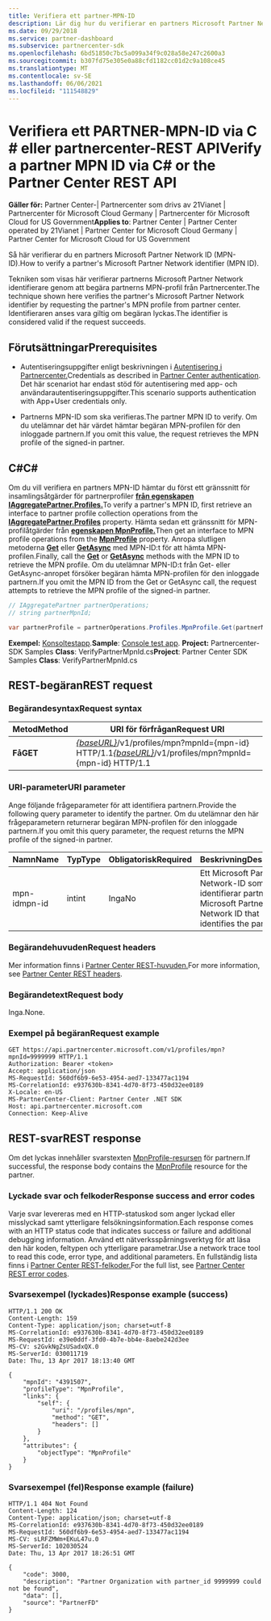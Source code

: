 ```yaml
---
title: Verifiera ett partner-MPN-ID
description: Lär dig hur du verifierar en partners Microsoft Partner Network-ID (MPN-ID) genom att begära partnerns MPN-profil via C eller \# REST API.
ms.date: 09/29/2018
ms.service: partner-dashboard
ms.subservice: partnercenter-sdk
ms.openlocfilehash: 6bd51850c7bc5a099a34f9c028a58e247c2600a3
ms.sourcegitcommit: b307fd75e305e0a88cfd1182cc01d2c9a108ce45
ms.translationtype: MT
ms.contentlocale: sv-SE
ms.lasthandoff: 06/06/2021
ms.locfileid: "111548829"
---
```

# <a name="verify-a-partner-mpn-id-via-c-or-the-partner-center-rest-api"></a><span data-ttu-id="64dba-103">Verifiera ett PARTNER-MPN-ID via C \# eller partnercenter-REST API</span><span class="sxs-lookup"><span data-stu-id="64dba-103">Verify a partner MPN ID via C\# or the Partner Center REST API</span></span>

<span data-ttu-id="64dba-104">**Gäller för:** Partner Center-| Partnercenter som drivs av 21Vianet | Partnercenter för Microsoft Cloud Germany | Partnercenter för Microsoft Cloud for US Government</span><span class="sxs-lookup"><span data-stu-id="64dba-104">**Applies to**: Partner Center | Partner Center operated by 21Vianet | Partner Center for Microsoft Cloud Germany | Partner Center for Microsoft Cloud for US Government</span></span>

<span data-ttu-id="64dba-105">Så här verifierar du en partners Microsoft Partner Network ID (MPN-ID).</span><span class="sxs-lookup"><span data-stu-id="64dba-105">How to verify a partner's Microsoft Partner Network identifier (MPN ID).</span></span>

<span data-ttu-id="64dba-106">Tekniken som visas här verifierar partnerns Microsoft Partner Network identifierare genom att begära partnerns MPN-profil från Partnercenter.</span><span class="sxs-lookup"><span data-stu-id="64dba-106">The technique shown here verifies the partner's Microsoft Partner Network identifier by requesting the partner's MPN profile from partner center.</span></span> <span data-ttu-id="64dba-107">Identifieraren anses vara giltig om begäran lyckas.</span><span class="sxs-lookup"><span data-stu-id="64dba-107">The identifier is considered valid if the request succeeds.</span></span>

## <a name="prerequisites"></a><span data-ttu-id="64dba-108">Förutsättningar</span><span class="sxs-lookup"><span data-stu-id="64dba-108">Prerequisites</span></span>

- <span data-ttu-id="64dba-109">Autentiseringsuppgifter enligt beskrivningen i [Autentisering i Partnercenter.](partner-center-authentication.md)</span><span class="sxs-lookup"><span data-stu-id="64dba-109">Credentials as described in [Partner Center authentication](partner-center-authentication.md).</span></span> <span data-ttu-id="64dba-110">Det här scenariot har endast stöd för autentisering med app- och användarautentiseringsuppgifter.</span><span class="sxs-lookup"><span data-stu-id="64dba-110">This scenario supports authentication with App+User credentials only.</span></span>

- <span data-ttu-id="64dba-111">Partnerns MPN-ID som ska verifieras.</span><span class="sxs-lookup"><span data-stu-id="64dba-111">The partner MPN ID to verify.</span></span> <span data-ttu-id="64dba-112">Om du utelämnar det här värdet hämtar begäran MPN-profilen för den inloggade partnern.</span><span class="sxs-lookup"><span data-stu-id="64dba-112">If you omit this value, the request retrieves the MPN profile of the signed-in partner.</span></span>

## <a name="c"></a><span data-ttu-id="64dba-113">C\#</span><span class="sxs-lookup"><span data-stu-id="64dba-113">C\#</span></span>

<span data-ttu-id="64dba-114">Om du vill verifiera en partners MPN-ID hämtar du först ett gränssnitt för insamlingsåtgärder för partnerprofiler [**från egenskapen IAggregatePartner.Profiles.**](/dotnet/api/microsoft.store.partnercenter.ipartner.profiles)</span><span class="sxs-lookup"><span data-stu-id="64dba-114">To verify a partner's MPN ID, first retrieve an interface to partner profile collection operations from the [**IAggregatePartner.Profiles**](/dotnet/api/microsoft.store.partnercenter.ipartner.profiles) property.</span></span> <span data-ttu-id="64dba-115">Hämta sedan ett gränssnitt för MPN-profilåtgärder från [**egenskapen MpnProfile.**](/dotnet/api/microsoft.store.partnercenter.profiles.ipartnerprofilecollection.mpnprofile)</span><span class="sxs-lookup"><span data-stu-id="64dba-115">Then get an interface to MPN profile operations from the [**MpnProfile**](/dotnet/api/microsoft.store.partnercenter.profiles.ipartnerprofilecollection.mpnprofile) property.</span></span> <span data-ttu-id="64dba-116">Anropa slutligen metoderna [**Get**](/dotnet/api/microsoft.store.partnercenter.profiles.impnprofile.get) eller [**GetAsync**](/dotnet/api/microsoft.store.partnercenter.profiles.impnprofile.getasync) med MPN-ID:t för att hämta MPN-profilen.</span><span class="sxs-lookup"><span data-stu-id="64dba-116">Finally, call the [**Get**](/dotnet/api/microsoft.store.partnercenter.profiles.impnprofile.get) or [**GetAsync**](/dotnet/api/microsoft.store.partnercenter.profiles.impnprofile.getasync) methods with the MPN ID to retrieve the MPN profile.</span></span> <span data-ttu-id="64dba-117">Om du utelämnar MPN-ID:t från Get- eller GetAsync-anropet försöker begäran hämta MPN-profilen för den inloggade partnern.</span><span class="sxs-lookup"><span data-stu-id="64dba-117">If you omit the MPN ID from the Get or GetAsync call, the request attempts to retrieve the MPN profile of the signed-in partner.</span></span>

``` csharp
// IAggregatePartner partnerOperations;
// string partnerMpnId;

var partnerProfile = partnerOperations.Profiles.MpnProfile.Get(partnerMpnId);
```

<span data-ttu-id="64dba-118">**Exempel:** [Konsoltestapp](console-test-app.md).</span><span class="sxs-lookup"><span data-stu-id="64dba-118">**Sample**: [Console test app](console-test-app.md).</span></span> <span data-ttu-id="64dba-119">**Project:** Partnercenter-SDK Samples **Class**: VerifyPartnerMpnId.cs</span><span class="sxs-lookup"><span data-stu-id="64dba-119">**Project**: Partner Center SDK Samples **Class**: VerifyPartnerMpnId.cs</span></span>

## <a name="rest-request"></a><span data-ttu-id="64dba-120">REST-begäran</span><span class="sxs-lookup"><span data-stu-id="64dba-120">REST request</span></span>

### <a name="request-syntax"></a><span data-ttu-id="64dba-121">Begärandesyntax</span><span class="sxs-lookup"><span data-stu-id="64dba-121">Request syntax</span></span>

| <span data-ttu-id="64dba-122">Metod</span><span class="sxs-lookup"><span data-stu-id="64dba-122">Method</span></span>  | <span data-ttu-id="64dba-123">URI för förfrågan</span><span class="sxs-lookup"><span data-stu-id="64dba-123">Request URI</span></span>                                                                         |
|---------|-------------------------------------------------------------------------------------|
| <span data-ttu-id="64dba-124">**Få**</span><span class="sxs-lookup"><span data-stu-id="64dba-124">**GET**</span></span> | <span data-ttu-id="64dba-125">[*{baseURL}*](partner-center-rest-urls.md)/v1/profiles/mpn?mpnId={mpn-id} HTTP/1.1</span><span class="sxs-lookup"><span data-stu-id="64dba-125">[*{baseURL}*](partner-center-rest-urls.md)/v1/profiles/mpn?mpnId={mpn-id} HTTP/1.1</span></span> |

### <a name="uri-parameter"></a><span data-ttu-id="64dba-126">URI-parameter</span><span class="sxs-lookup"><span data-stu-id="64dba-126">URI parameter</span></span>

<span data-ttu-id="64dba-127">Ange följande frågeparameter för att identifiera partnern.</span><span class="sxs-lookup"><span data-stu-id="64dba-127">Provide the following query parameter to identify the partner.</span></span> <span data-ttu-id="64dba-128">Om du utelämnar den här frågeparametern returnerar begäran MPN-profilen för den inloggade partnern.</span><span class="sxs-lookup"><span data-stu-id="64dba-128">If you omit this query parameter, the request returns the MPN profile of the signed-in partner.</span></span>

| <span data-ttu-id="64dba-129">Namn</span><span class="sxs-lookup"><span data-stu-id="64dba-129">Name</span></span>   | <span data-ttu-id="64dba-130">Typ</span><span class="sxs-lookup"><span data-stu-id="64dba-130">Type</span></span> | <span data-ttu-id="64dba-131">Obligatorisk</span><span class="sxs-lookup"><span data-stu-id="64dba-131">Required</span></span> | <span data-ttu-id="64dba-132">Beskrivning</span><span class="sxs-lookup"><span data-stu-id="64dba-132">Description</span></span>                                                 |
|--------|------|----------|-------------------------------------------------------------|
| <span data-ttu-id="64dba-133">mpn-id</span><span class="sxs-lookup"><span data-stu-id="64dba-133">mpn-id</span></span> | <span data-ttu-id="64dba-134">int</span><span class="sxs-lookup"><span data-stu-id="64dba-134">int</span></span>  | <span data-ttu-id="64dba-135">Inga</span><span class="sxs-lookup"><span data-stu-id="64dba-135">No</span></span>       | <span data-ttu-id="64dba-136">Ett Microsoft Partner Network-ID som identifierar partnern.</span><span class="sxs-lookup"><span data-stu-id="64dba-136">A Microsoft Partner Network ID that identifies the partner.</span></span> |

### <a name="request-headers"></a><span data-ttu-id="64dba-137">Begärandehuvuden</span><span class="sxs-lookup"><span data-stu-id="64dba-137">Request headers</span></span>

<span data-ttu-id="64dba-138">Mer information finns i [Partner Center REST-huvuden.](headers.md)</span><span class="sxs-lookup"><span data-stu-id="64dba-138">For more information, see [Partner Center REST headers](headers.md).</span></span>

### <a name="request-body"></a><span data-ttu-id="64dba-139">Begärandetext</span><span class="sxs-lookup"><span data-stu-id="64dba-139">Request body</span></span>

<span data-ttu-id="64dba-140">Inga.</span><span class="sxs-lookup"><span data-stu-id="64dba-140">None.</span></span>

### <a name="request-example"></a><span data-ttu-id="64dba-141">Exempel på begäran</span><span class="sxs-lookup"><span data-stu-id="64dba-141">Request example</span></span>

```http
GET https://api.partnercenter.microsoft.com/v1/profiles/mpn?mpnId=9999999 HTTP/1.1
Authorization: Bearer <token>
Accept: application/json
MS-RequestId: 560df6b9-6e53-4954-aed7-133477ac1194
MS-CorrelationId: e937630b-8341-4d70-8f73-450d32ee0189
X-Locale: en-US
MS-PartnerCenter-Client: Partner Center .NET SDK
Host: api.partnercenter.microsoft.com
Connection: Keep-Alive
```

## <a name="rest-response"></a><span data-ttu-id="64dba-142">REST-svar</span><span class="sxs-lookup"><span data-stu-id="64dba-142">REST response</span></span>

<span data-ttu-id="64dba-143">Om det lyckas innehåller svarstexten [MpnProfile-resursen](profile-resources.md#mpnprofile) för partnern.</span><span class="sxs-lookup"><span data-stu-id="64dba-143">If successful, the response body contains the [MpnProfile](profile-resources.md#mpnprofile) resource for the partner.</span></span>

### <a name="response-success-and-error-codes"></a><span data-ttu-id="64dba-144">Lyckade svar och felkoder</span><span class="sxs-lookup"><span data-stu-id="64dba-144">Response success and error codes</span></span>

<span data-ttu-id="64dba-145">Varje svar levereras med en HTTP-statuskod som anger lyckad eller misslyckad samt ytterligare felsökningsinformation.</span><span class="sxs-lookup"><span data-stu-id="64dba-145">Each response comes with an HTTP status code that indicates success or failure and additional debugging information.</span></span> <span data-ttu-id="64dba-146">Använd ett nätverksspårningsverktyg för att läsa den här koden, feltypen och ytterligare parametrar.</span><span class="sxs-lookup"><span data-stu-id="64dba-146">Use a network trace tool to read this code, error type, and additional parameters.</span></span> <span data-ttu-id="64dba-147">En fullständig lista finns i [Partner Center REST-felkoder.](error-codes.md)</span><span class="sxs-lookup"><span data-stu-id="64dba-147">For the full list, see [Partner Center REST error codes](error-codes.md).</span></span>

### <a name="response-example-success"></a><span data-ttu-id="64dba-148">Svarsexempel (lyckades)</span><span class="sxs-lookup"><span data-stu-id="64dba-148">Response example (success)</span></span>

```http
HTTP/1.1 200 OK
Content-Length: 159
Content-Type: application/json; charset=utf-8
MS-CorrelationId: e937630b-8341-4d70-8f73-450d32ee0189
MS-RequestId: e39e0ddf-3fd0-4b7e-bb4e-8aebe242d3ee
MS-CV: s2GvkNgZsUSadxQX.0
MS-ServerId: 030011719
Date: Thu, 13 Apr 2017 18:13:40 GMT

{
    "mpnId": "4391507",
    "profileType": "MpnProfile",
    "links": {
        "self": {
            "uri": "/profiles/mpn",
            "method": "GET",
            "headers": []
        }
    },
    "attributes": {
        "objectType": "MpnProfile"
    }
}
```

### <a name="response-example-failure"></a><span data-ttu-id="64dba-149">Svarsexempel (fel)</span><span class="sxs-lookup"><span data-stu-id="64dba-149">Response example (failure)</span></span>

```http
HTTP/1.1 404 Not Found
Content-Length: 124
Content-Type: application/json; charset=utf-8
MS-CorrelationId: e937630b-8341-4d70-8f73-450d32ee0189
MS-RequestId: 560df6b9-6e53-4954-aed7-133477ac1194
MS-CV: sLRFZMWm+EKuL47u.0
MS-ServerId: 102030524
Date: Thu, 13 Apr 2017 18:26:51 GMT

{
    "code": 3000,
    "description": "Partner Organization with partner_id 9999999 could not be found",
    "data": [],
    "source": "PartnerFD"
}
```
